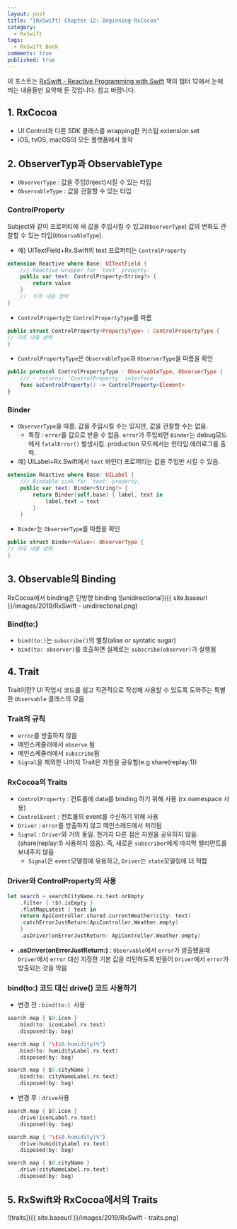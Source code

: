 ```yaml
---
layout: post
title: "[RxSwift] Chapter 12: Beginning RxCocoa"
category: 
  - RxSwift
tags: 
  - RxSwift Book
comments: true
published: true
---
```


이 포스트는 [RxSwift - Reactive Programming with Swift](https://store.raywenderlich.com/products/rxswift) 책의 챕터 12에서 눈에 띄는 내용들만 요약해 둔 것입니다. 참고 바랍니다.

## 1. RxCocoa
-  UI Control과 다른 SDK 클래스를 wrapping한 커스텀 extension set
-  iOS, tvOS, macOS의 모든 플랫폼에서 동작

## 2. ObserverTyp과 ObservableType
- `ObserverType` : 값을 주입(Inject)시킬 수 있는 타입
- `ObservableType` : 값을 관찰할 수 있는 타입

	
### ControlProperty
Subject와 같이 프로퍼티에 새 값을 주입시킬 수 있고(`ObserverType`) 값의 변화도 관찰할 수 있는 타입(`ObservableType`). 

- 예) UITextField+Rx.Swift의 text 프로퍼티는  `ControlProperty`

```swift
extension Reactive where Base: UITextField {
    /// Reactive wrapper for `text` property.
    public var text: ControlProperty<String?> {
        return value
    }
    //  이후 내용 생략
}
```

- `ControlProperty`는 `ControlPropertyType`를 따름

```swift
public struct ControlProperty<PropertyType> : ControlPropertyType {
// 이후 내용 생략
}
```

- `ControlPropertyType`은 `ObservableType`과 `ObserverType`을 따름을 확인

	
```swift
public protocol ControlPropertyType : ObservableType, ObserverType {
    /// - returns: `ControlProperty` interface
    func asControlProperty() -> ControlProperty<Element>
}
```

### Binder
* `ObserverType`을 따름. 값을 주입시킬 수는 있지만, 값을 관찰할 수는 없음.
	* 특징 : `error`를 값으로 받을 수 없음. `error`가 주입되면 `Binder`는 debug모드에서 `fatalError()` 발생시킴. production 모드에서는 런타임 에러로그를 출력.
* 예) UILabel+Rx.Swift에서 `text` 바인더 프로퍼티는 값을 주입만 시킬 수 있음.

```swift
extension Reactive where Base: UILabel {
    /// Bindable sink for `text` property.
    public var text: Binder<String?> {
        return Binder(self.base) { label, text in
            label.text = text
        }
    }
```

- `Binder`는  `ObserverType`를 따름을 확인

```swift
public struct Binder<Value>: ObserverType {
// 이후 내용 생략
}
```

## 3. Observable의 Binding

RxCocoa에서 binding은 단방향 binding
![unidirectional]({{ site.baseurl }}/images/2019/RxSwift - unidirectional.png)

### Bind(to:)
- `bind(to:)`는 `subscribe()`의 별칭(alias or syntatic sugar)
- `bind(to: observer)`를 호출하면 실제로는 `subscribe(observer)`가 실행됨

## 4. Trait
Trait이란? UI 작업시 코드를 쉽고 직관적으로 작성해 사용할 수 있도록 도와주는 특별한 `Observable` 클래스의 모음

### Trait의 규칙
* `error`를 방출하지 않음
* 메인스케쥴러에서 `observe` 됨
* 메인스케쥴러에서 `subscribe`됨
* `Signal`을 제외한 나머지 Trait은 자원을 공유함(e.g share(replay:1))

### RxCocoa의 Traits
* `ControlProperty` : 컨트롤에 data를 binding 하기 위해 사용 (rx namespace 사용)
* `ControlEvent` : 컨트롤의 event를 수신하기 위해 사용
* `Driver` : `error`를 방출하지 않고 메인스레드에서 처리됨
* `Signal` : `Driver`와 거의 동일. 한가지 다른 점은 자원을 공유하지 않음. (share(replay:1) 사용하지 않음). 즉, 새로운 `subscriber`에게 마지막 엘리먼트를 보내주지 않음
	- `Signal`은 `event`모델링에 유용하고, `Driver`는 `state`모델링에 더 적합

### Driver와 ControlProperty의 사용

```swift
let search = searchCityName.rx.text.orEmpty
	.filter { !$0.isEmpty }
	.flatMapLatest { text in 
	return ApiController.shared.currentWeather(city: text)
	.catchErrorJustReturn(ApiController.Weather.empty)
	}
	.asDriver(onErrorJustReturn: ApiController.Weather.empty)
```

* **.asDriver(onErrorJustReturn:)** : `Observable`에서 `error`가 방출됐을때 `Driver`에서  `error` 대신 지정한 기본 값을 리턴하도록 만들어 `Driver`에서 `error`가 방출되는 것을 막음

### bind(to:) 코드 대신 drive() 코드 사용하기

* 변경 전 : `bind(to:) `사용

```swift
search.map { $0.icon }
   .bind(to: iconLabel.rx.text)
   .disposed(by: bag)

search.map { "\($0.humidity)%"}
   .bind(to: humidityLabel.rx.text)
   .disposed(by: bag)

search.map { $0.cityName }
   .bind(to: cityNameLabel.rx.text)
   .disposed(by: bag)
```

* 변경 후 : `drive`사용

```swift
search.map { $0.icon }
   .drive(iconLabel.rx.text)
   .disposed(by: bag)

search.map { "\($0.humidity)%"}
   .drive(humidityLabel.rx.text)
   .disposed(by: bag)

search.map { $0.cityName }
   .drive(cityNameLabel.rx.text)
   .disposed(by: bag)
```

## 5. RxSwift와 RxCocoa에서의 Traits
![traits]({{ site.baseurl }}/images/2019/RxSwift - traits.png)
